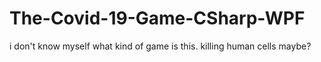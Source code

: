 # The-Covid-19-Game-CSharp-WPF
i don't know myself what kind of game is this. killing human cells maybe?
